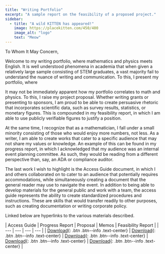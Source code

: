 ```yaml
---
title: "Writing Portfolio"
excerpt: "A sample report on the feasibility of a proposed project."
sidebar:
  - title: "A wild KITTEN has appeared!"
    image: https://placekitten.com/450/400
    image_alt: "logo"
    text: "Meow"
---
```


To Whom It May Concern,

Welcome to my writing portfolio, where mathematics and physics meets English. It is well understood phenomena in academia that when given a relatively large sample consisting of STEM graduates, a vast majority fail to understand the nuance of writing and communication. To this, I present my portfolio, where

It may not be immediately apparent how my portfolio correlates to math and physics. To this, I raise my project proposal. Whether writing grants or presenting to sponsors, I am proud to be able to create persuasive rhetoric that incorporates scientific data, such as survey results, statistics, or monetary figures. This is compounded in my feasibility report, in which I am able to use publicly verifiable figures to justify a position.

At the same time, I recognize that as a mathematician, I fall under a small minority consisting of those who would enjoy more numbers, not less. As a writer, I am able to create works that cater to a specific audience that may not share my values or knowledge. An example of this can be found in my progress report, in which I acknowledged that my audience was an internal event planning committee. As such, they would be reading from a different perspective than, say, an ADA or compliance auditor.

The last work I wish to highlight is the Access Guide document, in which I and others collaborated on to cater to an audience that potentially requires accommodations, while simultaneously creating a document that the general reader may use to navigate the event. In addition to being able to develop materials for the general public and work with a team, the access guide represents the ability to create standardized procedures and instructions. These are skills that would transfer readily to other purposes, such as creating documentation or writing corporate policy.

Linked below are hyperlinks to the various materials described.

| Access Guide | Progress Report | Proposal | Memos | Feasibility Report |
| --- | --- | --- | --- |
| [Download](/en319/2024-05-01-access){: .btn .btn--info .text-center} | [Download](/en319/2024-05-01-progress){: .btn .btn--info .text-center} | [Download](/en319/2024-05-01-proposal){: .btn .btn--info .text-center} | [Download](/en319/2024-05-01-memos){: .btn .btn--info .text-center} | [Download](/en319/2024-05-01-feasibility){: .btn .btn--info .text-center} |
